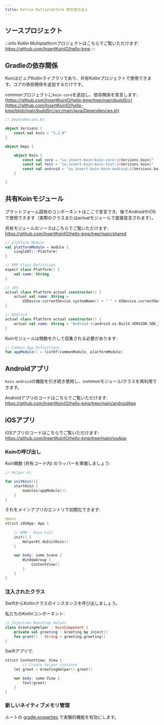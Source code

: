 ```yaml
---
title: Kotlin Multiplatform 依存性の注入
---
```


## ソースプロジェクト

:::info
Kotlin Multiplatformプロジェクトはこちらでご覧いただけます: https://github.com/InsertKoinIO/hello-kmp
:::

## Gradleの依存関係

KoinはピュアKotlinライブラリであり、共有Kotlinプロジェクトで使用できます。コアの依存関係を追加するだけです。

commonプロジェクトに`koin-core`を追加し、依存関係を宣言します: [https://github.com/InsertKoinIO/hello-kmp/tree/main/buildSrc](https://github.com/InsertKoinIO/hello-kmp/blob/main/buildSrc/src/main/java/Dependencies.kt)

```kotlin
// Dependencies.kt

object Versions {
    const val koin = "3.2.0"
}

object Deps {

    object Koin {
        const val core = "io.insert-koin:koin-core:${Versions.koin}"
        const val test = "io.insert-koin:koin-test:${Versions.koin}"
        const val android = "io.insert-koin:koin-android:${Versions.koin}"
    }

}
```

## 共有Koinモジュール

プラットフォーム固有のコンポーネントはここで宣言でき、後でAndroidやiOSで使用できます（実際のクラスまたはactualモジュールで直接宣言されます）。

共有モジュールのソースはこちらでご覧いただけます: https://github.com/InsertKoinIO/hello-kmp/tree/main/shared

```kotlin
// platform Module
val platformModule = module {
    singleOf(::Platform)
}

// KMP Class Definition
expect class Platform() {
    val name: String
}

// iOS
actual class Platform actual constructor() {
    actual val name: String =
        UIDevice.currentDevice.systemName() + " " + UIDevice.currentDevice.systemVersion
}

// Android
actual class Platform actual constructor() {
    actual val name: String = "Android ${android.os.Build.VERSION.SDK_INT}"
}
```

Koinモジュールは関数を介して収集される必要があります:

```kotlin
// Common App Definitions
fun appModule() = listOf(commonModule, platformModule)
```

## Androidアプリ

`koin-android`の機能を引き続き使用し、commonモジュール/クラスを再利用できます。

Androidアプリのコードはこちらでご覧いただけます: https://github.com/InsertKoinIO/hello-kmp/tree/main/androidApp

## iOSアプリ

iOSアプリのコードはこちらでご覧いただけます: https://github.com/InsertKoinIO/hello-kmp/tree/main/iosApp

### Koinの呼び出し

Koin関数 (共有コード内) のラッパーを準備しましょう:

```kotlin
// Helper.kt

fun initKoin(){
    startKoin {
        modules(appModule())
    }
}
```

それをメインアプリのエントリで初期化できます:

```kotlin
@main
struct iOSApp: App {
    
    // KMM - Koin Call
    init() {
        HelperKt.doInitKoin()
    }
    
    var body: some Scene {
        WindowGroup {
            ContentView()
        }
    }
}
```

### 注入されたクラス

SwiftからKotlinクラスのインスタンスを呼び出しましょう。

私たちのKotlinコンポーネント:

```kotlin
// Injection Boostrap Helper
class GreetingHelper : KoinComponent {
    private val greeting : Greeting by inject()
    fun greet() : String = greeting.greeting()
}
```

Swiftアプリで:

```kotlin
struct ContentView: View {
        // Create helper instance
    let greet = GreetingHelper().greet()

    var body: some View {
        Text(greet)
    }
}
```

### 新しいネイティブメモリ管理

ルートの [gradle.properties](https://kotlinlang.org/docs/native-memory-manager.html) で実験的機能を有効にします。
